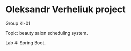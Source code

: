 # Oleksandr Verheliuk project
Group KI-01

Topic: beauty salon scheduling system.

Lab 4: Spring Boot.